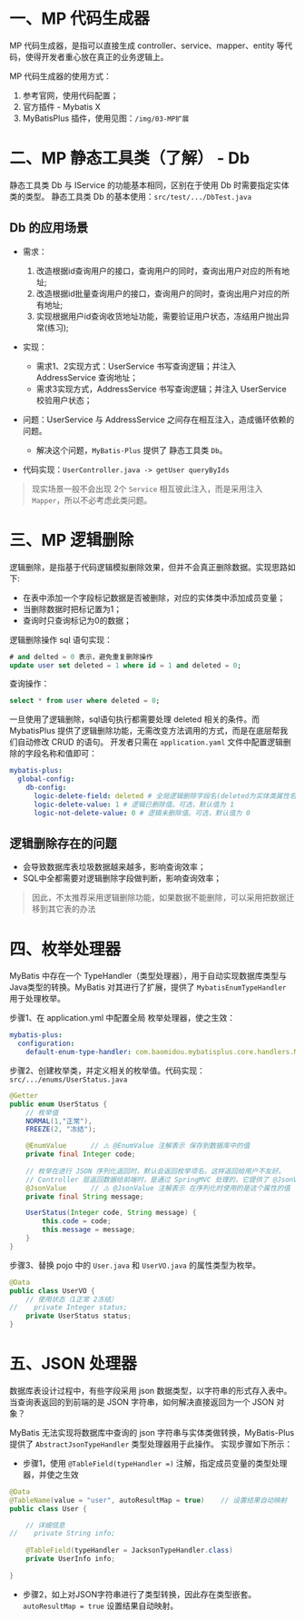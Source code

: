 # 一、MP 代码生成器
MP 代码生成器，是指可以直接生成 controller、service、mapper、entity 等代码，使得开发者重心放在真正的业务逻辑上。

MP 代码生成器的使用方式：
1. 参考官网，使用代码配置；
2. 官方插件 - Mybatis X
3.  MyBatisPlus 插件，使用见图：`/img/03-MP扩展`


# 二、MP 静态工具类（了解） - Db 
静态工具类 Db 与 IService 的功能基本相同，区别在于使用 Db 时需要指定实体类的类型。
静态工具类 Db 的基本使用：`src/test/.../DbTest.java`

## Db 的应用场景
- 需求：
  1. 改造根据id查询用户的接口，查询用户的同时，查询出用户对应的所有地址;
  2. 改造根据id批量查询用户的接口，查询用户的同时，查询出用户对应的所有地址;
  3. 实现根据用户id查询收货地址功能，需要验证用户状态，冻结用户抛出异常(练习);

- 实现：
  - 需求1、2实现方式：UserService 书写查询逻辑；并注入 AddressService 查询地址；
  - 需求3实现方式，AddressService 书写查询逻辑；并注入 UserService 校验用户状态；

- 问题：UserService 与 AddressService 之间存在相互注入，造成循环依赖的问题。
  - 解决这个问题，`MyBatis-Plus` 提供了 静态工具类 `Db`。

- 代码实现：`UserController.java -> getUser queryByIds`	
    
> 现实场景一般不会出现 2个 `Service` 相互彼此注入，而是采用注入 `Mapper`，所以不必考虑此类问题。


# 三、MP 逻辑删除
逻辑删除，是指基于代码逻辑模拟删除效果，但并不会真正删除数据。实现思路如下:
  - 在表中添加一个字段标记数据是否被删除，对应的实体类中添加成员变量；
  - 当删除数据时把标记置为1；
  - 查询时只查询标记为0的数据；

逻辑删除操作 sql 语句实现：
```sql
# and delted = 0 表示，避免重复删除操作
update user set deleted = 1 where id = 1 and deleted = 0;
```

查询操作：
```sql
select * from user where deleted = 0;
```

一旦使用了逻辑删除，sql语句执行都需要处理 deleted 相关的条件。而 MybatisPlus 提供了逻辑删除功能，无需改变方法调用的方式，而是在底层帮我们自动修改 CRUD 的语句。
开发者只需在 `application.yaml` 文件中配置逻辑删除的字段名称和值即可：
```yaml
mybatis-plus:
  global-config:
    db-config:
      logic-delete-field: deleted # 全局逻辑删除字段名(deleted为实体类属性名称)，此字段类型可以为 boolean、integer
      logic-delete-value: 1 # 逻辑已删除值。可选，默认值为 1
      logic-not-delete-value: 0 # 逻辑未删除值。可选，默认值为 0
```

## 逻辑删除存在的问题
- 会导致数据库表垃圾数据越来越多，影响查询效率；
- SQL中全都需要对逻辑删除字段做判断，影响查询效率；

> 因此，不太推荐采用逻辑删除功能，如果数据不能删除，可以采用把数据迁移到其它表的办法



# 四、枚举处理器
MyBatis 中存在一个 TypeHandler（类型处理器），用于自动实现数据库类型与Java类型的转换。MyBatis 对其进行了扩展，提供了 `MybatisEnumTypeHandler` 用于处理枚举。

步骤1、在 application.yml 中配置全局 枚举处理器，使之生效：
```yaml
mybatis-plus:
  configuration:
    default-enum-type-handler: com.baomidou.mybatisplus.core.handlers.MybatisEnumTypeHandler 
```

步骤2、创建枚举类，并定义相关的枚举值。代码实现：`src/.../enums/UserStatus.java`
```java
@Getter
public enum UserStatus {
    // 枚举值
    NORMAL(1,"正常"),
    FREEZE(2, "冻结");

    @EnumValue      // ⚠️ @EnumValue 注解表示 保存到数据库中的值
    private final Integer code;
    
    // 枚举在进行 JSON 序列化返回时，默认会返回枚举项名，这样返回给用户不友好。
    // Controller 层返回数据给前端时，是通过 SpringMVC 处理的，它提供了 @JsonValue 注解来标记枚举序列化时使用的值
    @JsonValue      // ⚠️ @JsonValue 注解表示 在序列化时使用的是这个属性的值
    private final String message;

    UserStatus(Integer code, String message) {
        this.code = code;
        this.message = message;
    }
}

```

步骤3、替换 pojo 中的 `User.java` 和 `UserVO.java` 的属性类型为枚举。
```java
@Data
public class UserVO {
    // 使用状态（1正常 2冻结）
//    private Integer status;
    private UserStatus status;
}
```


# 五、JSON 处理器
数据库表设计过程中，有些字段采用 json 数据类型，以字符串的形式存入表中。当查询表返回的到前端的是 JSON 字符串，如何解决直接返回为一个 JSON 对象？

MyBatis 无法实现将数据库中查询的 json 字符串与实体类做转换，MyBatis-Plus 提供了 `AbstractJsonTypeHandler` 类型处理器用于此操作。
实现步骤如下所示：

* 步骤1，使用 `@TableField(typeHandler =)` 注解，指定成员变量的类型处理器，并使之生效
```java
@Data
@TableName(value = "user", autoResultMap = true)    // 设置结果自动映射
public class User {

    // 详细信息
//    private String info;
  
    @TableField(typeHandler = JacksonTypeHandler.class)
    private UserInfo info;
    
}
```

* 步骤2，如上对JSON字符串进行了类型转换，因此存在类型嵌套。`autoResultMap = true` 设置结果自动映射。
